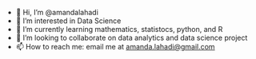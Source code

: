 - 👋 Hi, I’m @amandalahadi
- 👀 I’m interested in Data Science
- 🌱 I’m currently learning mathematics, statistocs, python, and R
- 💞️ I’m looking to collaborate on data analytics and data science project
- 📫 How to reach me: email me at amanda.lahadi@gmail.com

<!---
amandalahadi/amandalahadi is a ✨ special ✨ repository because its `README.md` (this file) appears on your GitHub profile.
You can click the Preview link to take a look at your changes.
--->
